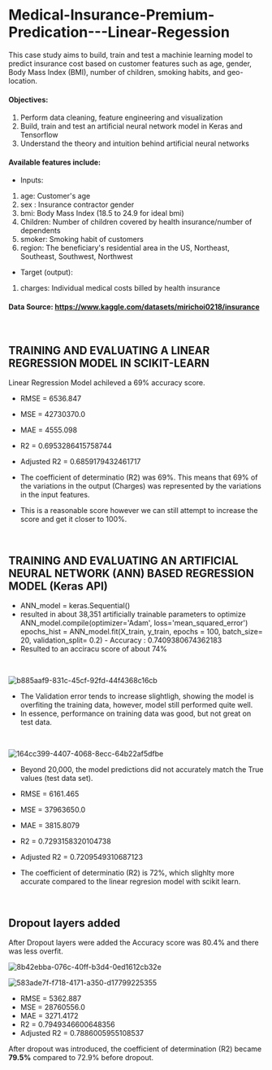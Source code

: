 # Medical-Insurance-Premium-Predication---Linear-Regession

This case study aims to build, train and test a machinie learning model to predict insurance cost based on customer features such as age, gender, Body Mass Index (BMI), number of children, smoking habits, and geo-location.

#### Objectives:
1. Perform data cleaning, feature engineering and visualization
2. Build, train and test an artificial neural network model in Keras and Tensorflow
3. Understand the theory and intuition behind artificial neural networks


#### Available features include:
* Inputs: 
1. age: Customer's age
2. sex : Insurance contractor gender
3. bmi: Body Mass Index (18.5 to 24.9 for ideal bmi)
4. Children: Number of children covered by health insurance/number of dependents
5. smoker: Smoking habit of customers
6. region: The beneficiary's residential area in the US, Northeast, Southeast, Southwest, Northwest
* Target (output):  
1. charges: Individual medical costs billed by health insurance



#### Data Source: https://www.kaggle.com/datasets/mirichoi0218/insurance

<p>&nbsp;</p>

## TRAINING AND EVALUATING A LINEAR REGRESSION MODEL IN SCIKIT-LEARN
Linear Regression Model achileved a 69% accuracy score.
- RMSE = 6536.847 
- MSE = 42730370.0 
- MAE = 4555.098 
- R2 = 0.6953286415758744 
- Adjusted R2 = 0.6859179432461717

- The coefficient of determinatio (R2) was 69%. This means that 69% of the variations in the output (Charges) was represented by the variations in the input features.
- This is a reasonable score however we can still attempt to increase the score and get it closer to 100%.

<p>&nbsp;</p>

## TRAINING AND EVALUATING AN ARTIFICIAL NEURAL NETWORK (ANN) BASED REGRESSION MODEL (Keras API)
- ANN_model = keras.Sequential() 
- resulted in about 38,351 artificially trainable parameters to optimize
ANN_model.compile(optimizer='Adam', loss='mean_squared_error')
epochs_hist = ANN_model.fit(X_train, y_train, epochs = 100, batch_size= 20, validation_split= 0.2)  - Accuracy : 0.7409380674362183
- Resulted to an acciracu score of about 74%

<p>&nbsp;</p>

![b885aaf9-831c-45cf-92fd-44f4368c16cb](https://github.com/IkChristine/Medical-Insurance-Premium-Predication-using-ML-Linear-Regression-/assets/104997783/c45c667f-f8a2-48e8-a19a-42cc34bc4559)

- The Validation error tends to increase slightligh, showing the model is overfiting the training data, however, model still performed quite well.
- In essence, performance on training data was good, but not great on test data.

<p>&nbsp;</p>

![164cc399-4407-4068-8ecc-64b22af5dfbe](https://github.com/IkChristine/Medical-Insurance-Premium-Predication-using-ML-Linear-Regression-/assets/104997783/5d151e37-6d29-4083-963a-32442d1d73ec)

- Beyond 20,000, the model predictions did not accurately match the True values (test data set).

- RMSE = 6161.465 
- MSE = 37963650.0 
- MAE = 3815.8079 
- R2 = 0.7293158320104738 
- Adjusted R2 = 0.7209549310687123

- The coefficient of determinatio (R2) is 72%, which slighlty more accurate compared to the linear regresion model with scikit learn.

<p>&nbsp;</p>

## Dropout layers added
After Dropout layers were added the Accuracy score was 80.4% and there was less overfit.

![8b42ebba-076c-40ff-b3d4-0ed1612cb32e](https://github.com/IkChristine/Medical-Insurance-Premium-Predication-using-ML-Linear-Regression-/assets/104997783/27ee3249-6032-4f0b-b7e2-8c505be5fe60)


![583ade7f-f718-4171-a350-d17799225355](https://github.com/IkChristine/Medical-Insurance-Premium-Predication-using-ML-Linear-Regression-/assets/104997783/6e7c78fe-2fc7-4c78-9e32-675b02c10ed3)


- RMSE = 5362.887 
- MSE = 28760556.0 
- MAE = 3271.4172 
- R2 = 0.7949346600648356 
- Adjusted R2 = 0.7886005955108537


After dropout was introduced, the coefficient of determination (R2) became **79.5%** compared to 72.9% before dropout.

